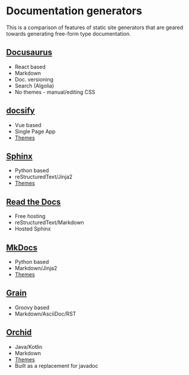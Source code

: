 # Documentation generators

This is a comparison of features of static site generators that are geared towards generating free-form type documentation.

## [Docusaurus](https://docusaurus.io/)

- React based
- Markdown
- Doc. versioning
- Search (Algolia)
- No themes - manual/editing CSS

## [docsify](https://docsify.js.org)

- Vue based
- Single Page App
- [Themes](https://docsify.now.sh/themes)

## [Sphinx](http://www.sphinx-doc.org/)

- Python based
- reStructuredText/Jinja2
- [Themes](http://www.sphinx-doc.org/en/master/theming.html)

## [Read the Docs](https://readthedocs.org/)

- Free hosting
- reStructuredText/Markdown
- Hosted Sphinx

## [MkDocs](https://www.mkdocs.org/)

- Python based
- Markdown/Jinja2
- [Themes](https://github.com/mkdocs/mkdocs/wiki/MkDocs-Themes)

## [Grain](https://sysgears.com/grain/)

- Groovy based  
- Markdown/AsciiDoc/RST

## [Orchid](https://orchid.netlify.com/)

- Java/Kotlin
- Markdown
- [Themes](https://orchid.netlify.com/group/themes)
- Built as a replacement for javadoc